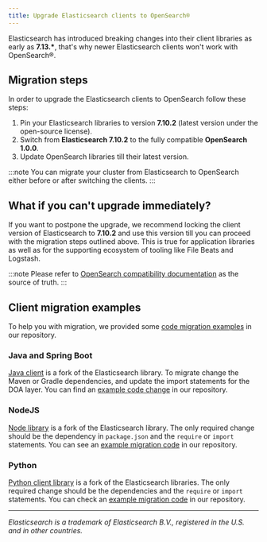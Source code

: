 ```yaml
---
title: Upgrade Elasticsearch clients to OpenSearch®
---
```


Elasticsearch has introduced breaking changes into their client
libraries as early as **7.13.\***, that's why newer Elasticsearch
clients won't work with OpenSearch®.

## Migration steps

In order to upgrade the Elasticsearch clients to OpenSearch follow these
steps:

1.  Pin your Elasticsearch libraries to version **7.10.2** (latest
    version under the open-source license).
2.  Switch from **Elasticsearch 7.10.2** to the fully compatible
    **OpenSearch 1.0.0**.
3.  Update OpenSearch libraries till their latest version.

:::note
You can migrate your cluster from Elasticsearch to OpenSearch either
before or after switching the clients.
:::

## What if you can't upgrade immediately?

If you want to postpone the upgrade, we recommend locking the client
version of Elasticsearch to **7.10.2** and use this version till you can
proceed with the migration steps outlined above. This is true for
application libraries as well as for the supporting ecosystem of tooling
like File Beats and Logstash.

:::note
Please refer to [OpenSearch compatibility
documentation](https://opensearch.org/docs/latest/clients/index/) as the
source of truth.
:::

## Client migration examples

To help you with migration, we provided some [code migration
examples](https://github.com/aiven/opensearch-migration-examples) in our
repository.

### Java and Spring Boot

[Java
client](https://opensearch.org/docs/latest/clients/java-rest-high-level/)
is a fork of the Elasticsearch library. To migrate change the Maven or
Gradle dependencies, and update the import statements for the DOA layer.
You can find an [example code
change](https://github.com/aiven/opensearch-migration-examples/commit/7453d659c06b234ae7f28f801a074e459c2f31c8)
in our repository.

### NodeJS

[Node library](https://opensearch.org/docs/latest/clients/javascript/)
is a fork of the Elasticsearch library. The only required change should
be the dependency in `package.json` and the `require` or `import`
statements. You can see an [example migration
code](https://github.com/aiven/opensearch-migration-examples/tree/main/node-client-migration)
in our repository.

### Python

[Python client
library](https://opensearch.org/docs/latest/clients/python) is a fork of
the Elasticsearch libraries. The only required change should be the
dependencies and the `require` or `import` statements. You can check an
[example migration
code](https://github.com/aiven/opensearch-migration-examples/tree/main/python-client-migration)
in our repository.

------------------------------------------------------------------------

*Elasticsearch is a trademark of Elasticsearch B.V., registered in the
U.S. and in other countries.*
